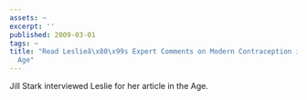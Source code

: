 ```yaml
---
assets: ~
excerpt: ''
published: 2009-03-01
tags: ~
title: "Read Leslieâ\x80\x99s Expert Comments on Modern Contraception in The Sunday
  Age"
---
```

Jill Stark interviewed Leslie for her article in the Age.